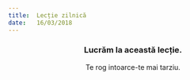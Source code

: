 ```yaml
---
title:  Lecție zilnică
date:   16/03/2018
---
```


### <center>Lucrăm la această lecție.</center>
<center>Te rog intoarce-te mai tarziu.</center>